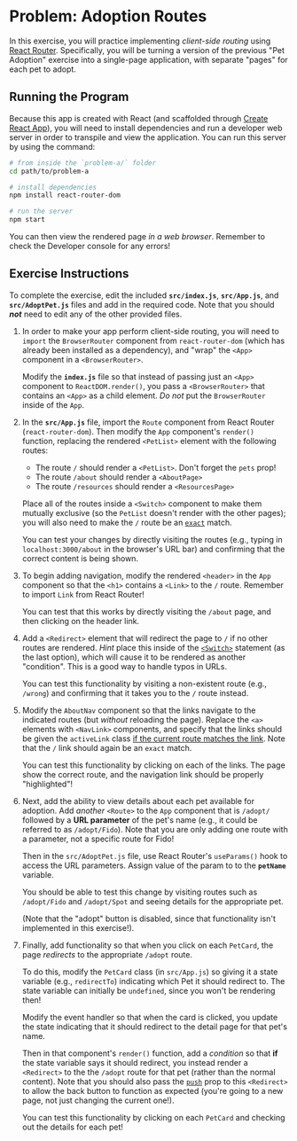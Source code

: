 # Problem: Adoption Routes

In this exercise, you will practice implementing _client-side routing_ using [React Router](https://reacttraining.com/react-router/). Specifically, you will be turning a version of the previous "Pet Adoption" exercise into a single-page application, with separate "pages" for each pet to adopt.

## Running the Program
Because this app is created with React (and scaffolded through [Create React App](https://github.com/facebook/create-react-app)), you will need to install dependencies and run a developer web server in order to transpile and view the application. You can run this server by using the command:

```bash
# from inside the `problem-a/` folder
cd path/to/problem-a

# install dependencies
npm install react-router-dom 

# run the server
npm start
```

You can then view the rendered page _in a web browser_. Remember to check the Developer console for any errors!

## Exercise Instructions
To complete the exercise, edit the included **`src/index.js`**, **`src/App.js`**, and **`src/AdoptPet.js`** files and add in the required code. Note that you should ___not___ need to edit any of the other provided files.

1. In order to make your app perform client-side routing, you will need to `import` the `BrowserRouter` component from `react-router-dom` (which has already been installed as a dependency), and "wrap" the `<App>` component in a `<BrowserRouter>`. 

    Modify the **`index.js`** file so that instead of passing just an `<App>` component to `ReactDOM.render()`, you pass a `<BrowserRouter>` that contains an `<App>` as a child element. _Do not_ put the `BrowserRouter` inside of the `App`.

2. In the **`src/App.js`** file, import the `Route` component from React Router (`react-router-dom`). Then modify the `App` component's `render()` function, replacing the rendered `<PetList>` element with the following routes:

    - The route `/` should render a `<PetList>`. Don't forget the `pets` prop!
    - The route `/about` should render a `<AboutPage>`
    - The route `/resources` should render a `<ResourcesPage>`

    Place all of the routes inside a `<Switch>` component to make them mutually exclusive (so the `PetList` doesn't render with the other pages); you will also need to make the `/` route be an [`exact`](https://reacttraining.com/react-router/web/api/Route/exact-bool) match.

    You can test your changes by directly visiting the routes (e.g., typing in `localhost:3000/about` in the browser's URL bar) and confirming that the correct content is being shown.

3. To begin adding navigation, modify the rendered `<header>` in the `App` component so that the `<h1>` contains a `<Link>` to the `/` route. Remember to import `Link` from React Router!

    You can test that this works by directly visiting the `/about` page, and then clicking on the header link.

4. Add a `<Redirect>` element that will redirect the page to `/` if no other routes are rendered. _Hint_ place this inside of the [`<Switch>`](https://reacttraining.com/react-router/web/api/Switch) statement (as the last option), which will cause it to be rendered as another "condition". This is a good way to handle typos in URLs.

    You can test this functionality by visiting a non-existent route (e.g., `/wrong`) and confirming that it takes you to the `/` route instead.

5. Modify the `AboutNav` component so that the links navigate to the indicated routes (but _without_ reloading the page). Replace the `<a>` elements with `<NavLink>` components, and specify that the links should be given the `activeLink` class [if the current route matches the link](https://reacttraining.com/react-router/web/api/NavLink/activeclassname-string). Note that the `/` link should again be an `exact` match.

    You can test this functionality by clicking on each of the links. The page show the correct route, and the navigation link should be properly "highlighted"!

6. Next, add the ability to view details about each pet available for adoption. Add _another_ `<Route>` to the `App` component that is `/adopt/` followed by a **URL parameter** of the pet's name (e.g., it could be referred to as `/adopt/Fido`). Note that you are only adding one route with a parameter, not a specific route for Fido!

    Then in the `src/AdoptPet.js` file, use React Router's `useParams()` hook to access the URL parameters. Assign value of the param to to the **`petName`** variable.

    You should be able to test this change by visiting routes such as `/adopt/Fido` and `/adopt/Spot` and seeing details for the appropriate pet.

    (Note that the "adopt" button is disabled, since that functionality isn't implemented in this exercise!).

8. Finally, add functionality so that when you click on each `PetCard`, the page _redirects_ to the appropriate `/adopt` route.

    To do this, modify the `PetCard` class (in `src/App.js`) so giving it a state variable (e.g., `redirectTo`) indicating which Pet it should redirect to. The state variable can initially be `undefined`, since you won't be rendering then!

    Modify the event handler so that when the card is clicked, you update the state indicating that it should redirect to the detail page for that pet's name.

    Then in that component's `render()` function, add a _condition_ so that **if** the state variable says it should redirect, you instead render a `<Redirect>` to the the `/adopt` route for that pet (rather than the normal content). Note that you should also pass the [`push`](https://reacttraining.com/react-router/web/api/Redirect/push-bool) prop to this `<Redirect>` to allow the back button to function as expected (you're going to a new page, not just changing the current one!).

    You can test this functionality by clicking on each `PetCard` and checking out the details for each pet!
